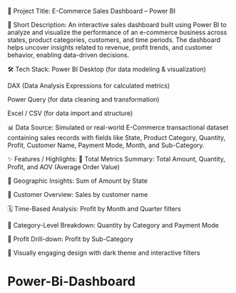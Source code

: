 🛒 Project Title:
E-Commerce Sales Dashboard – Power BI

📄 Short Description:
An interactive sales dashboard built using Power BI to analyze and visualize the performance of an e-commerce business across states, product categories, customers, and time periods. The dashboard helps uncover insights related to revenue, profit trends, and customer behavior, enabling data-driven decisions.

🛠 Tech Stack:
Power BI Desktop (for data modeling & visualization)

DAX (Data Analysis Expressions for calculated metrics)

Power Query (for data cleaning and transformation)

Excel / CSV (for data import and structure)

📊 Data Source:
Simulated or real-world E-Commerce transactional dataset containing sales records with fields like State, Product Category, Quantity, Profit, Customer Name, Payment Mode, Month, and Sub-Category.

✨ Features / Highlights:
📌 Total Metrics Summary: Total Amount, Quantity, Profit, and AOV (Average Order Value)

📍 Geographic Insights: Sum of Amount by State

👥 Customer Overview: Sales by customer name

🗓 Time-Based Analysis: Profit by Month and Quarter filters

🧾 Category-Level Breakdown: Quantity by Category and Payment Mode

🧩 Profit Drill-down: Profit by Sub-Category

🎨 Visually engaging design with dark theme and interactive filters

# Power-Bi-Dashboard
